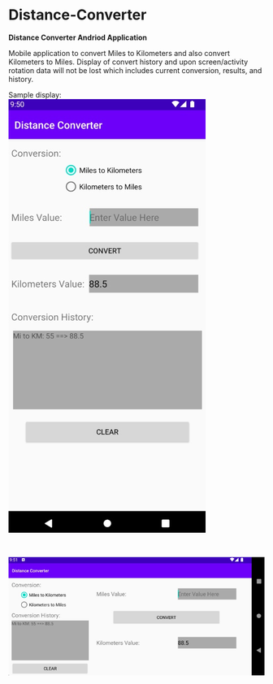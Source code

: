 # Distance-Converter

**Distance Converter Andriod Application**

Mobile application to convert Miles to Kilometers and also convert Kilometers to Miles. Display of convert history and upon screen/activity rotation data will not be lost which includes current conversion, results, and history. 

Sample display: <br>
![Display](ReadMeImages/Display.jpg)

<br>

![Rotate](ReadMeImages/Rotate.jpg)